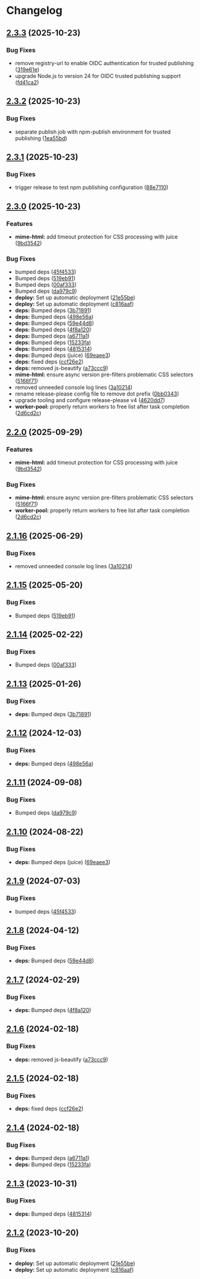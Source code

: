 # Changelog

## [2.3.3](https://github.com/postalsys/email-text-tools/compare/email-text-tools-v2.3.2...email-text-tools-v2.3.3) (2025-10-23)


### Bug Fixes

* remove registry-url to enable OIDC authentication for trusted publishing ([319e61e](https://github.com/postalsys/email-text-tools/commit/319e61ed7c83af3db4f0a58f4b5b85c296f6f6a6))
* upgrade Node.js to version 24 for OIDC trusted publishing support ([fd41ca2](https://github.com/postalsys/email-text-tools/commit/fd41ca22a959c06eb2df4e8b957a0da86f42d9da))

## [2.3.2](https://github.com/postalsys/email-text-tools/compare/email-text-tools-v2.3.1...email-text-tools-v2.3.2) (2025-10-23)


### Bug Fixes

* separate publish job with npm-publish environment for trusted publishing ([1ea55bd](https://github.com/postalsys/email-text-tools/commit/1ea55bdcfa0726f48d927fb970cf900a4cd4943f))

## [2.3.1](https://github.com/postalsys/email-text-tools/compare/email-text-tools-v2.3.0...email-text-tools-v2.3.1) (2025-10-23)


### Bug Fixes

* trigger release to test npm publishing configuration ([88e7110](https://github.com/postalsys/email-text-tools/commit/88e711007a73a88e0f40b5bfb278826821c1fc6a))

## [2.3.0](https://github.com/postalsys/email-text-tools/compare/email-text-tools-v2.2.0...email-text-tools-v2.3.0) (2025-10-23)


### Features

* **mime-html:** add timeout protection for CSS processing with juice ([9bd3542](https://github.com/postalsys/email-text-tools/commit/9bd35426642c00c20fa1a8ce9c898f7ab7fc7e43))


### Bug Fixes

* bumped deps ([45f4533](https://github.com/postalsys/email-text-tools/commit/45f453390e00a8b5dea00c0ab3a7b4a742e9b3ce))
* Bumped deps ([519eb91](https://github.com/postalsys/email-text-tools/commit/519eb913a2aa91afe2eb1c782186f4f043ce1c55))
* Bumped deps ([00af333](https://github.com/postalsys/email-text-tools/commit/00af333ece8b1e6d14091fda1aea7662f314c721))
* Bumped deps ([da979c9](https://github.com/postalsys/email-text-tools/commit/da979c9feef5c8fd4e08b9967cbffcc058a70677))
* **deploy:** Set up automatic deployment ([21e55be](https://github.com/postalsys/email-text-tools/commit/21e55be18bb2ac1b991ee6000928c429a5b09ddd))
* **deploy:** Set up automatic deployment ([c816aaf](https://github.com/postalsys/email-text-tools/commit/c816aafa0457318cfd84497dfcd4e5628503c5b4))
* **deps:** Bumped deps ([3b71891](https://github.com/postalsys/email-text-tools/commit/3b71891b2c6bcb5d87fb9f583a2aec221bcb142f))
* **deps:** Bumped deps ([498e56a](https://github.com/postalsys/email-text-tools/commit/498e56a011321f2f437c461008724ca07233eb41))
* **deps:** Bumped deps ([59e44d8](https://github.com/postalsys/email-text-tools/commit/59e44d8cb0877e407becac7ef6744a4dfcdba083))
* **deps:** Bumped deps ([4f8a120](https://github.com/postalsys/email-text-tools/commit/4f8a1208b2841d343baf610c1391788b60b4297c))
* **deps:** Bumped deps ([a6711a1](https://github.com/postalsys/email-text-tools/commit/a6711a1938d8e2e75f5afd83b5a8c443be0adb9c))
* **deps:** Bumped deps ([15233fa](https://github.com/postalsys/email-text-tools/commit/15233fa7850f3227bfbc4f06500f0f267e651913))
* **deps:** Bumped deps ([4815314](https://github.com/postalsys/email-text-tools/commit/4815314f9d36da2b2163d6990acc8f68fc1bc356))
* **deps:** Bumped deps (juice) ([69eaee3](https://github.com/postalsys/email-text-tools/commit/69eaee36cceadbbf5ebf23caaf24385c38859a03))
* **deps:** fixed deps ([ccf26e2](https://github.com/postalsys/email-text-tools/commit/ccf26e2f0f8047482b9cc7e71cd0a3e61b286ddc))
* **deps:** removed js-beautify ([a73ccc9](https://github.com/postalsys/email-text-tools/commit/a73ccc97a4acf9bfa7e439939c41869c2554b073))
* **mime-html:** ensure async version pre-filters problematic CSS selectors ([5166f71](https://github.com/postalsys/email-text-tools/commit/5166f714b8532c62aa33c76b2b4e2ac3c8642ca6))
* removed unneeded console log lines ([3a10214](https://github.com/postalsys/email-text-tools/commit/3a1021483029a1c99df122241c4e0f6062b91059))
* rename release-please config file to remove dot prefix ([0bb0343](https://github.com/postalsys/email-text-tools/commit/0bb0343f7c4d35f62b66b159604ba0f19665a177))
* upgrade tooling and configure release-please v4 ([4620dd7](https://github.com/postalsys/email-text-tools/commit/4620dd7d67c70486789af35abb1732ee151545c0))
* **worker-pool:** properly return workers to free list after task completion ([2d6cd2c](https://github.com/postalsys/email-text-tools/commit/2d6cd2c451941932d44d2ce025a5ba867ec66fec))

## [2.2.0](https://github.com/postalsys/email-text-tools/compare/v2.1.16...v2.2.0) (2025-09-29)

### Features

- **mime-html:** add timeout protection for CSS processing with juice ([9bd3542](https://github.com/postalsys/email-text-tools/commit/9bd35426642c00c20fa1a8ce9c898f7ab7fc7e43))

### Bug Fixes

- **mime-html:** ensure async version pre-filters problematic CSS selectors ([5166f71](https://github.com/postalsys/email-text-tools/commit/5166f714b8532c62aa33c76b2b4e2ac3c8642ca6))
- **worker-pool:** properly return workers to free list after task completion ([2d6cd2c](https://github.com/postalsys/email-text-tools/commit/2d6cd2c451941932d44d2ce025a5ba867ec66fec))

## [2.1.16](https://github.com/postalsys/email-text-tools/compare/v2.1.15...v2.1.16) (2025-06-29)

### Bug Fixes

- removed unneeded console log lines ([3a10214](https://github.com/postalsys/email-text-tools/commit/3a1021483029a1c99df122241c4e0f6062b91059))

## [2.1.15](https://github.com/postalsys/email-text-tools/compare/v2.1.14...v2.1.15) (2025-05-20)

### Bug Fixes

- Bumped deps ([519eb91](https://github.com/postalsys/email-text-tools/commit/519eb913a2aa91afe2eb1c782186f4f043ce1c55))

## [2.1.14](https://github.com/postalsys/email-text-tools/compare/v2.1.13...v2.1.14) (2025-02-22)

### Bug Fixes

- Bumped deps ([00af333](https://github.com/postalsys/email-text-tools/commit/00af333ece8b1e6d14091fda1aea7662f314c721))

## [2.1.13](https://github.com/postalsys/email-text-tools/compare/v2.1.12...v2.1.13) (2025-01-26)

### Bug Fixes

- **deps:** Bumped deps ([3b71891](https://github.com/postalsys/email-text-tools/commit/3b71891b2c6bcb5d87fb9f583a2aec221bcb142f))

## [2.1.12](https://github.com/postalsys/email-text-tools/compare/v2.1.11...v2.1.12) (2024-12-03)

### Bug Fixes

- **deps:** Bumped deps ([498e56a](https://github.com/postalsys/email-text-tools/commit/498e56a011321f2f437c461008724ca07233eb41))

## [2.1.11](https://github.com/postalsys/email-text-tools/compare/v2.1.10...v2.1.11) (2024-09-08)

### Bug Fixes

- Bumped deps ([da979c9](https://github.com/postalsys/email-text-tools/commit/da979c9feef5c8fd4e08b9967cbffcc058a70677))

## [2.1.10](https://github.com/postalsys/email-text-tools/compare/v2.1.9...v2.1.10) (2024-08-22)

### Bug Fixes

- **deps:** Bumped deps (juice) ([69eaee3](https://github.com/postalsys/email-text-tools/commit/69eaee36cceadbbf5ebf23caaf24385c38859a03))

## [2.1.9](https://github.com/postalsys/email-text-tools/compare/v2.1.8...v2.1.9) (2024-07-03)

### Bug Fixes

- bumped deps ([45f4533](https://github.com/postalsys/email-text-tools/commit/45f453390e00a8b5dea00c0ab3a7b4a742e9b3ce))

## [2.1.8](https://github.com/postalsys/email-text-tools/compare/v2.1.7...v2.1.8) (2024-04-12)

### Bug Fixes

- **deps:** Bumped deps ([59e44d8](https://github.com/postalsys/email-text-tools/commit/59e44d8cb0877e407becac7ef6744a4dfcdba083))

## [2.1.7](https://github.com/postalsys/email-text-tools/compare/v2.1.6...v2.1.7) (2024-02-29)

### Bug Fixes

- **deps:** Bumped deps ([4f8a120](https://github.com/postalsys/email-text-tools/commit/4f8a1208b2841d343baf610c1391788b60b4297c))

## [2.1.6](https://github.com/postalsys/email-text-tools/compare/v2.1.5...v2.1.6) (2024-02-18)

### Bug Fixes

- **deps:** removed js-beautify ([a73ccc9](https://github.com/postalsys/email-text-tools/commit/a73ccc97a4acf9bfa7e439939c41869c2554b073))

## [2.1.5](https://github.com/postalsys/email-text-tools/compare/v2.1.4...v2.1.5) (2024-02-18)

### Bug Fixes

- **deps:** fixed deps ([ccf26e2](https://github.com/postalsys/email-text-tools/commit/ccf26e2f0f8047482b9cc7e71cd0a3e61b286ddc))

## [2.1.4](https://github.com/postalsys/email-text-tools/compare/v2.1.3...v2.1.4) (2024-02-18)

### Bug Fixes

- **deps:** Bumped deps ([a6711a1](https://github.com/postalsys/email-text-tools/commit/a6711a1938d8e2e75f5afd83b5a8c443be0adb9c))
- **deps:** Bumped deps ([15233fa](https://github.com/postalsys/email-text-tools/commit/15233fa7850f3227bfbc4f06500f0f267e651913))

## [2.1.3](https://github.com/postalsys/email-text-tools/compare/v2.1.2...v2.1.3) (2023-10-31)

### Bug Fixes

- **deps:** Bumped deps ([4815314](https://github.com/postalsys/email-text-tools/commit/4815314f9d36da2b2163d6990acc8f68fc1bc356))

## [2.1.2](https://github.com/postalsys/email-text-tools/compare/v2.1.1...v2.1.2) (2023-10-20)

### Bug Fixes

- **deploy:** Set up automatic deployment ([21e55be](https://github.com/postalsys/email-text-tools/commit/21e55be18bb2ac1b991ee6000928c429a5b09ddd))
- **deploy:** Set up automatic deployment ([c816aaf](https://github.com/postalsys/email-text-tools/commit/c816aafa0457318cfd84497dfcd4e5628503c5b4))
